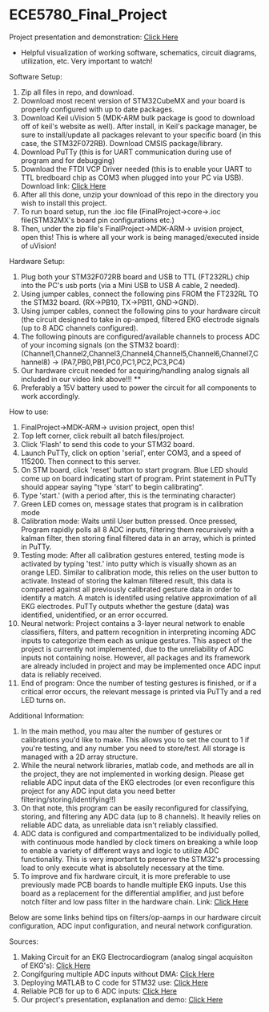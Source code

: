 # ECE5780_Final_Project

Project presentation and demonstration: [Click Here](https://youtu.be/P-vR60nBt4Y)


 
 - Helpful visualization of working software, schematics, circuit diagrams, utilization, etc. Very important to watch!

Software Setup:
1. Zip all files in repo, and download.
2. Download most recent version of STM32CubeMX and your board is properly configured with up to date packages.
3. Download Keil uVision 5 (MDK-ARM bulk package is good to download off of keil's website as well). After install, in Keil's package manager, be sure to install/update all packages relevant to your specific board (in this case, the STM32F072RB). Download CMSIS package/library.
4. Download PuTTy (this is for UART communication during use of program and for debugging)
5. Download the FTDI VCP Driver needed (this is to enable your UART to TTL bredboard chip as COM3 when plugged into your PC via USB). Download link: [Click Here](https://ftdichip.com/wp-content/uploads/2021/08/CDM212364_Setup.zip)
6. After all this done, unzip your download of this repo in the directory you wish to install this project.
7. To run board setup, run the .ioc file  (FinalProject->core->.ioc file(STM32MX's board pin configurations etc.)
8. Then, under the zip file's FinalProject->MDK-ARM-> uvision project, open this! This is where all your work is being managed/executed inside of uVision!

Hardware Setup:
1. Plug both your STM32F072RB board and USB to TTL (FT232RL) chip into the PC's usb ports (via a Mini USB to USB A cable, 2 needed).
2. Using jumper cables, connect the following pins FROM the FT232RL TO the STM32 board. (RX->PB10, TX->PB11, GND->GND).
3. Using jumper cables, connect the following pins to your hardware circuit (the circuit designed to take in op-amped, filtered EKG electrode signals (up to 8 ADC channels configured).
4. The following pinouts are configured/available channels to process ADC of your incoming signals (on the STM32 board): (Channel1,Channel2,Channel3,Channel4,Channel5,Channel6,Channel7,Channel8) -> (PA7,PB0,PB1,PC0,PC1,PC2,PC3,PC4)
5. Our hardware circuit needed for acquiring/handling analog signals all included in our video link above!!! **
6. Preferably a 15V battery used to power the circuit for all components to work accordingly.

How to use:
1. FinalProject->MDK-ARM-> uvision project, open this!
2. Top left corner, click rebuilt all batch files/project.
3. Click 'Flash' to send this code to your STM32 board.
4. Launch PuTTy, click on option 'serial', enter COM3, and a speed of 115200. Then connect to this server.
5. On STM board, click 'reset' button to start program. Blue LED should come up on board indicating start of program. Print statement in PuTTy should appear saying "type 'start' to begin calibrating".
6. Type 'start.' (with a period after, this is the terminating character)
7. Green LED comes on, message states that program is in calibration mode
8. Calibration mode: Waits until User button pressed. Once pressed, Program rapidly polls all 8 ADC inputs, filtering them recursively with a kalman filter, then storing final filtered data in an array, which is printed in PuTTy.
9. Testing mode: After all calibration gestures entered, testing mode is activated by typing 'test.' into putty which is visually shown as an orange LED. Similar to calibration mode, this relies on the user button to activate. Instead of storing the kalman filtered result, this data is compared against all previously calibrated gesture data in order to identify a match. A match is identifed using relative approximation of all EKG electrodes. PuTTy outputs whether the gesture (data) was identified, unidentified, or an error occurred.
10. Neural network: Project contains a 3-layer neural network to enable classifiers, filters, and pattern recognition in interpreting incoming ADC inputs to categorize them each as unique gestures. This aspect of the project is currently not implemented, due to the unreliability of ADC inputs not containing noise. However, all packages and its framework are already included in project and may be implemented once ADC input data is reliably received.
11. End of program: Once the number of testing gestures is finished, or if a critical error occurs, the relevant message is printed via PuTTy and a red LED turns on.


Additional Information:
1. In the main method, you mau alter the number of gestures or calibrations you'd like to make. This allows you to set the count to 1 if you're testing, and any number you need to store/test. All storage is managed with a 2D array structure.
2. While the neural network libraries, matlab code, and methods are all in the project, they are not implemented in working design. Please get reliable ADC input data of the EKG electrodes (or even reconfigure this project for any ADC input data you need better filtering/storing/identifying!!)
3. On that note, this program can be easily reconfigured for classifying, storing, and filtering any ADC data (up to 8 channels). It heavily relies on reliable ADC data, as unreliable data isn't reliably classified.
4. ADC data is configured and compartmentalized to be individually polled, with continuous mode handled by clock timers on breaking a while loop to enable a variety of different ways and logic to utilize ADC functionality. This is very important to preserve the STM32's processing load to only execute what is absolutely necessary at the time.
5. To improve and fix hardware circuit, it is more preferable to use previously made PCB boards to handle multiple EKG inputs. Use this board as a replacement for the differential amplifier, and just before notch filter and low pass filter in the hardware chain. Link: [Click Here](https://www.olimex.com/Products/Duino/Shields/SHIELD-EKG-EMG/open-source-hardware)


Below are some links behind tips on filters/op-aamps in our hardware circuit configuration, ADC input configuration, and neural network configuration.

Sources:
1. Making Circuit for an EKG Electrocardiogram (analog singal acquisiton of EKG's): [Click Here](https://www.instructables.com/Make-Your-Own-Electrocardiogram-ECG/)
3. Congifguring multiple ADC inputs without DMA: [Click Here](https://controllerstech.com/stm32-adc-multi-channel-without-dma/)
5. Deploying MATLAB to C code for STM32 use: [Click Here]([URL](https://www.youtube.com/watch?v=LAcnV_5GruY))
7. Reliable PCB for up to 6 ADC inputs: [Click Here]([URL](https://www.olimex.com/Products/Duino/Shields/SHIELD-EKG-EMG/open-source-hardware))
9. Our project's presentation, explanation and demo: [Click Here](https://youtu.be/P-vR60nBt4Y)

